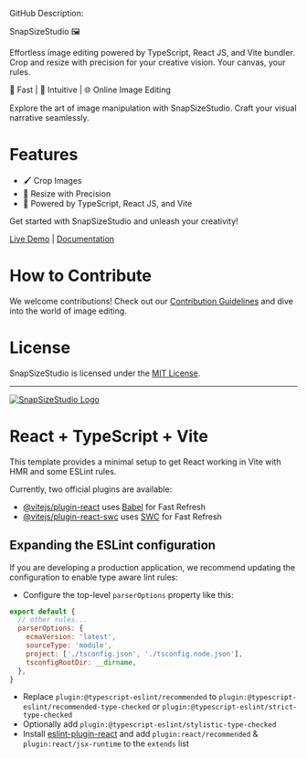 GitHub Description:

SnapSizeStudio 🖼️

Effortless image editing powered by TypeScript, React JS, and Vite bundler. Crop and resize with precision for your creative vision. Your canvas, your rules.

🚀 Fast | 🎨 Intuitive | 🌐 Online Image Editing

Explore the art of image manipulation with SnapSizeStudio. Craft your visual narrative seamlessly.

# Features
- 🖌️ Crop Images
- 📏 Resize with Precision
- 🚀 Powered by TypeScript, React JS, and Vite

Get started with SnapSizeStudio and unleash your creativity!

[Live Demo](#) | [Documentation](#)

# How to Contribute
We welcome contributions! Check out our [Contribution Guidelines](CONTRIBUTING.md) and dive into the world of image editing.

# License
SnapSizeStudio is licensed under the [MIT License](LICENSE).

---

[![SnapSizeStudio Logo](link-to-logo)](website-url)

# React + TypeScript + Vite

This template provides a minimal setup to get React working in Vite with HMR and some ESLint rules.

Currently, two official plugins are available:

- [@vitejs/plugin-react](https://github.com/vitejs/vite-plugin-react/blob/main/packages/plugin-react/README.md) uses [Babel](https://babeljs.io/) for Fast Refresh
- [@vitejs/plugin-react-swc](https://github.com/vitejs/vite-plugin-react-swc) uses [SWC](https://swc.rs/) for Fast Refresh

## Expanding the ESLint configuration

If you are developing a production application, we recommend updating the configuration to enable type aware lint rules:

- Configure the top-level `parserOptions` property like this:

```js
export default {
  // other rules...
  parserOptions: {
    ecmaVersion: 'latest',
    sourceType: 'module',
    project: ['./tsconfig.json', './tsconfig.node.json'],
    tsconfigRootDir: __dirname,
  },
}
```

- Replace `plugin:@typescript-eslint/recommended` to `plugin:@typescript-eslint/recommended-type-checked` or `plugin:@typescript-eslint/strict-type-checked`
- Optionally add `plugin:@typescript-eslint/stylistic-type-checked`
- Install [eslint-plugin-react](https://github.com/jsx-eslint/eslint-plugin-react) and add `plugin:react/recommended` & `plugin:react/jsx-runtime` to the `extends` list
